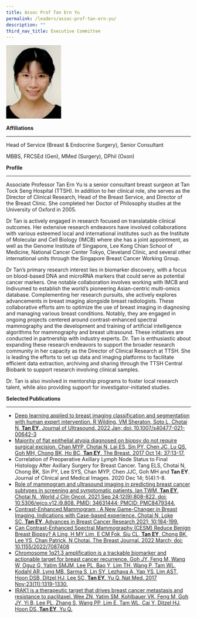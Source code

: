```yaml
---
title: Assoc Prof Tan Ern Yu
permalink: /leaders/assoc-prof-tan-ern-yu/
description: ""
third_nav_title: Executive Committee
---
```

<img style="width:150px" src="/images/Leaders/tan-ern-yu.png">

**Affiliations**

* * *

Head of Service (Breast &amp; Endocrine Surgery), Senior Consultant

MBBS, FRCSEd (Gen), MMed (Surgery), DPhil (Oxon)

**Profile**

* * *

Associate Professor Tan Ern Yu is a senior consultant breast surgeon at Tan Tock Seng Hospital (TTSH). In addition to her clinical role, she serves as the Director of Clinical Research, Head of the Breast Service, and Director of the Breast Clinic. She completed her Doctor of Philosophy studies at the University of Oxford in 2005.

Dr Tan is actively engaged in research focused on translatable clinical outcomes. Her extensive research endeavors have involved collaborations with various esteemed local and international institutes such as the Institute of Molecular and Cell Biology (IMCB) where she has a joint appointment, as well as the Genome Institute of Singapore, Lee Kong Chian School of Medicine, National Cancer Center Tokyo, Cleveland Clinic, and several other international units through the Singapore Breast Cancer Working Group.

Dr Tan’s primary research interest lies in biomarker discovery, with a focus on blood-based DNA and microRNA markers that could serve as potential cancer markers. One notable collaboration involves working with IMCB and Indivumed to establish the world’s pioneering Asian-centric multi-omics database. Complementing her research pursuits, she actively explores advancements in breast imaging alongside breast radiologists. These collaborative efforts aim to optimize the use of breast imaging in diagnosing and managing various breast conditions. Notably, they are engaged in ongoing projects centered around contrast-enhanced spectral mammography and the development and training of artificial intelligence algorithms for mammography and breast ultrasound. These initiatives are conducted in partnership with industry experts.&nbsp;Dr. Tan is enthusiastic about expanding these research endeavors to support the broader research community in her capacity as the Director of Clinical Research at TTSH. She is leading the efforts to set up data and imaging platforms to facilitate efficient data extraction, archiving and sharing through the TTSH Central Biobank to support research involving clinical samples.

Dr. Tan is also involved in mentorship programs to foster local research talent, while also providing support for investigator-initiated studies.

**Selected Publications**

* * *

*   [Deep learning applied to breast imaging classification and segmentation with human expert intervention. R Wilding, VM Sheraton, Soto L, Chotai N,&nbsp;**Tan EY**. Journal of Ultrasound. 2022 Jan; doi: 10.1007/s40477-021-00642-3](https://pubmed.ncbi.nlm.nih.gov/35000127/)
*   [Majority of flat epithelial atypia diagnosed on biopsy do not require surgical excision. Chan MYP, Chotai N, Lai ES, Sin PY, Chen JC, Lu QS, Goh MH, Chong BK, Ho BC,&nbsp;**Tan EY**. The Breast. 2017 Oct 14; 37:13-17.](https://pubmed.ncbi.nlm.nih.gov/29040892/)
*   Correlation of Preoperative Axillary Lymph Node Status to Final Histology After Axillary Surgery for Breast Cancer. Tang ELS, Chotai N, Chong BK, Sin PY, Lee SYS, Chan MYP, Chen JJC, Goh MH and&nbsp;**Tan EY**. Journal of Clinical and Medical Images. 2020 Dec 14; 5(4):1-8.
*   [Role of mammogram and ultrasound imaging in predicting breast cancer subtypes in screening and symptomatic patients. Ian TWM,&nbsp;**Tan EY**, Chotai N.&nbsp; World J Clin Oncol. 2021 Sep 24;12(9):808-822. doi: 10.5306/wjco.v12.i9.808. PMID: 34631444; PMCID: PMC8479344.](https://pubmed.ncbi.nlm.nih.gov/34631444/)
*   [Contrast-Enhanced Mammogram : A New Game-Changer in Breast Imaging. Indications with Case-based experience. Chotai N, Loke SC,&nbsp;**Tan EY**. Advances in Breast Cancer Research 2021; 10:184-199.](https://www.scirp.org/journal/paperinformation.aspx?paperid=112360)
*   [Can Contrast-Enhanced Spectral Mammography (CESM) Reduce Benign Breast Biopsy? A Ling, H MY Lim, E CM Fok, Siu CL,&nbsp;**Tan EY**, Chong BK, Lee YS, Chan Patrick, N Chotai. The Breast Journal. 2022 March; doi: 10.1155/2022/7087408](https://pubmed.ncbi.nlm.nih.gov/35711887/)
*   [Chromosome 1q21.3 amplification is a trackable biomarker and actionable target for breast cancer recurrence.&nbsp;Goh JY, Feng M, Wang W, Oguz G, Yatim SMJM, Lee PL, Bao Y, Lim TH, Wang P, Tam WL, Kodahl AR, Lyng MB, Sarma S, Lin SY, Lezhava A, Yap YS, Lim AST, Hoon DSB, Ditzel HJ, Lee SC,&nbsp;**Tan EY,**&nbsp;Yu Q.&nbsp;Nat Med. 2017 Nov;23(11):1319-1330.](https://pubmed.ncbi.nlm.nih.gov/28967919/)
*   [IRAK1 is a therapeutic target that drives breast cancer metastasis and resistance to paclitaxel.&nbsp;Wee ZN, Yatim SM, Kohlbauer VK, Feng M, Goh JY, Yi B, Lee PL, Zhang S, Wang PP, Lim E, Tam WL, Cai Y, Ditzel HJ, Hoon DS,&nbsp;**Tan EY**, Yu Q.](https://pubmed.ncbi.nlm.nih.gov/26503059/)